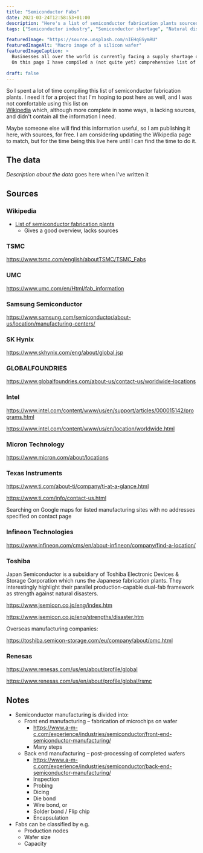 ```yaml
---
title: "Semiconductor Fabs"
date: 2021-03-24T12:58:53+01:00
description: "Here's a list of semiconductor fabrication plants sourced directly from the manufacturer websites."
tags: ["Semiconductor industry", "Semiconductor shortage", "Natural disasters", "Earthquakes", "Data collection", "Project", "GIS"]

featuredImage: "https://source.unsplash.com/nIEHqGSymRU"
featuredImageAlt: "Macro image of a silicon wafer"
featuredImageCaption: >
  Businesses all over the world is currently facing a supply shortage of semiconductor components, due to various reasons.
  On this page I have compiled a (not quite yet) comprehensive list of semiconductor manufacturing plants with sources.

draft: false
---
```


So I spent a lot of time compiling this list of semiconductor fabrication plants.
I need it for a project that I'm hoping to post here as well, and I was not comfortable using this list on  
[Wikipedia](https://en.wikipedia.org/wiki/List_of_semiconductor_fabrication_plants)
which, although more complete in some ways, is lacking sources, and didn't contain all the information I need.

Maybe someone else will find this information useful, so I am publishing it here, with sources, for free.
I am considering updating the Wikipedia page to match, but for the time being this live here until I can find the time
to do it.

## The data

_Description about the data_ goes here when I've written it

## Sources

### Wikipedia

* [List of semiconductor fabrication plants](https://en.wikipedia.org/wiki/List_of_semiconductor_fabrication_plants)
  * Gives a good overview, lacks sources

### TSMC

<https://www.tsmc.com/english/aboutTSMC/TSMC_Fabs>

### UMC

<https://www.umc.com/en/Html/fab_information>

### Samsung Semiconductor

<https://www.samsung.com/semiconductor/about-us/location/manufacturing-centers/>

### SK Hynix

<https://www.skhynix.com/eng/about/global.jsp>

### GLOBALFOUNDRIES

<https://www.globalfoundries.com/about-us/contact-us/worldwide-locations>

### Intel

<https://www.intel.com/content/www/us/en/support/articles/000015142/programs.html>

<https://www.intel.com/content/www/us/en/location/worldwide.html>

### Micron Technology

<https://www.micron.com/about/locations>

### Texas Instruments

<https://www.ti.com/about-ti/company/ti-at-a-glance.html>

<https://www.ti.com/info/contact-us.html>

Searching on Google maps for listed manufacturing sites with no addresses specified on contact page

### Infineon Technologies

<https://www.infineon.com/cms/en/about-infineon/company/find-a-location/>

### Toshiba

Japan Semiconductor is a subsidiary of Toshiba Electronic Devices & Storage Corporation which runs the Japanese fabrication plants.
They interestingly highlight their parallel production-capable dual-fab framework as strength against natural disasters.

<https://www.jsemicon.co.jp/eng/index.htm>

<https://www.jsemicon.co.jp/eng/strengths/disaster.htm>

Overseas manufacturing companies:

<https://toshiba.semicon-storage.com/eu/company/about/omc.html>

### Renesas

<https://www.renesas.com/us/en/about/profile/global>

<https://www.renesas.com/us/en/about/profile/global/rsmc>

## Notes

* Semiconductor manufacturing is divided into:
  * Front end manufacturing – fabrication of microchips on wafer
    * <https://www.a-m-c.com/experience/industries/semiconductor/front-end-semiconductor-manufacturing/>
    * Many steps
  * Back end manufacturing – post-processing of completed wafers
    * <https://www.a-m-c.com/experience/industries/semiconductor/back-end-semiconductor-manufacturing/>
    * Inspection
    * Probing
    * Dicing
    * Die bond
    * Wire bond, or
    * Solder bond / Flip chip
    * Encapsulation
* Fabs can be classified by e.g.
  * Production nodes
  * Wafer size
  * Capacity
